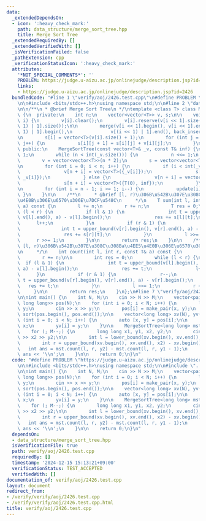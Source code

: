 ```yaml
---
data:
  _extendedDependsOn:
  - icon: ':heavy_check_mark:'
    path: data_structure/merge_sort_tree.hpp
    title: Merge Sort Tree
  _extendedRequiredBy: []
  _extendedVerifiedWith: []
  _isVerificationFailed: false
  _pathExtension: cpp
  _verificationStatusIcon: ':heavy_check_mark:'
  attributes:
    '*NOT_SPECIAL_COMMENTS*': ''
    PROBLEM: https://judge.u-aizu.ac.jp/onlinejudge/description.jsp?id=2426
    links:
    - https://judge.u-aizu.ac.jp/onlinejudge/description.jsp?id=2426
  bundledCode: "#line 1 \"verify/aoj/2426.test.cpp\"\n#define PROBLEM \"https://judge.u-aizu.ac.jp/onlinejudge/description.jsp?id=2426\"\
    \n\n#include <bits/stdc++.h>\nusing namespace std;\n\n#line 2 \"data_structure/merge_sort_tree.hpp\"\
    \n\n/**\n * @brief Merge Sort Tree\n */\ntemplate <class T> class MergeSortTree\
    \ {\n  private:\n    int n;\n    vector<vector<T>> v, s;\n\n    void update(int\
    \ i) {\n        v[i].clear();\n        v[i].reserve(v[i << 1].size() + v[(i <<\
    \ 1) | 1].size());\n\n        merge(v[i << 1].begin(), v[i << 1].end(), v[(i <<\
    \ 1) | 1].begin(),\n              v[(i << 1) | 1].end(), back_inserter(v[i]));\n\
    \n        s[i] = vector<T>(v[i].size() + 1);\n        for (int j = 0; j < int(v[i].size());\
    \ j++) {\n            s[i][j + 1] = s[i][j] + v[i][j];\n        }\n    }\n\n \
    \ public:\n    MergeSortTree(const vector<T>& _v, const T& inf) {\n        n =\
    \ 1;\n        while (n < int(_v.size())) {\n            n <<= 1;\n        }\n\n\
    \        v = vector<vector<T>>(n * 2);\n        s = vector<vector<T>>(n * 2);\n\
    \n        for (int i = 0; i < n; i++) {\n            if (i < int(_v.size())) {\n\
    \                v[n + i] = vector<T>({_v[i]});\n                s[n + i] = vector<T>({T(0),\
    \ _v[i]});\n            } else {\n                v[n + i] = vector<T>({inf});\n\
    \                s[n + i] = vector<T>({T(0), inf});\n            }\n        }\n\
    \n        for (int i = n - 1; i >= 1; i--) {\n            update(i);\n       \
    \ }\n    }\n\n    /**\n     * @brief [l, r)\u306B\u542B\u307E\u308C\u308Ba\u4EE5\
    \u4E0B\u306E\u6570\u306E\u7DCF\u548C\n     */\n    T sum(int l, int r, const T&\
    \ a) const {\n        l += n;\n        r += n;\n        T res = 0;\n        while\
    \ (l < r) {\n            if (l & 1) {\n                int t = upper_bound(v[l].begin(),\
    \ v[l].end(), a) - v[l].begin();\n                res += s[l][t];\n          \
    \      l++;\n            }\n            if (r & 1) {\n                r--;\n \
    \               int t = upper_bound(v[r].begin(), v[r].end(), a) - v[r].begin();\n\
    \                res += s[r][t];\n            }\n            l >>= 1;\n      \
    \      r >>= 1;\n        }\n\n        return res;\n    }\n\n    /**\n     * @brief\
    \ [l, r)\u306B\u542B\u307E\u308C\u308Ba\u4EE5\u4E0B\u306E\u6570\u306E\u500B\u6570\
    \n     */\n    int count(int l, int r, const T& a) const {\n        l += n;\n\
    \        r += n;\n\n        int res = 0;\n        while (l < r) {\n          \
    \  if (l & 1) {\n                int t = upper_bound(v[l].begin(), v[l].end(),\
    \ a) - v[l].begin();\n                res += t;\n                l++;\n      \
    \      }\n            if (r & 1) {\n                r--;\n                int\
    \ t = upper_bound(v[r].begin(), v[r].end(), a) - v[r].begin();\n             \
    \   res += t;\n            }\n            l >>= 1;\n            r >>= 1;\n   \
    \     }\n\n        return res;\n    }\n};\n#line 7 \"verify/aoj/2426.test.cpp\"\
    \n\nint main() {\n    int N, M;\n    cin >> N >> M;\n    vector<pair<long long,\
    \ long long>> pos(N);\n    for (int i = 0; i < N; i++) {\n        long long x,\
    \ y;\n        cin >> x >> y;\n        pos[i] = make_pair(x, y);\n    }\n\n   \
    \ sort(pos.begin(), pos.end());\n\n    vector<long long> xv(N), yv(N);\n    for\
    \ (int i = 0; i < N; i++) {\n        auto [x, y] = pos[i];\n\n        xv[i] =\
    \ x;\n        yv[i] = y;\n    }\n\n    MergeSortTree<long long> mst(yv, LLONG_MAX);\n\
    \    for (; M--;) {\n        long long x1, y1, x2, y2;\n        cin >> x1 >> y1\
    \ >> x2 >> y2;\n\n        int l = lower_bound(xv.begin(), xv.end(), x1) - xv.begin();\n\
    \        int r = upper_bound(xv.begin(), xv.end(), x2) - xv.begin();\n\n     \
    \   int ans = mst.count(l, r, y2) - mst.count(l, r, y1 - 1);\n        cout <<\
    \ ans << '\\n';\n    }\n\n    return 0;\n}\n"
  code: "#define PROBLEM \"https://judge.u-aizu.ac.jp/onlinejudge/description.jsp?id=2426\"\
    \n\n#include <bits/stdc++.h>\nusing namespace std;\n\n#include \"../../data_structure/merge_sort_tree.hpp\"\
    \n\nint main() {\n    int N, M;\n    cin >> N >> M;\n    vector<pair<long long,\
    \ long long>> pos(N);\n    for (int i = 0; i < N; i++) {\n        long long x,\
    \ y;\n        cin >> x >> y;\n        pos[i] = make_pair(x, y);\n    }\n\n   \
    \ sort(pos.begin(), pos.end());\n\n    vector<long long> xv(N), yv(N);\n    for\
    \ (int i = 0; i < N; i++) {\n        auto [x, y] = pos[i];\n\n        xv[i] =\
    \ x;\n        yv[i] = y;\n    }\n\n    MergeSortTree<long long> mst(yv, LLONG_MAX);\n\
    \    for (; M--;) {\n        long long x1, y1, x2, y2;\n        cin >> x1 >> y1\
    \ >> x2 >> y2;\n\n        int l = lower_bound(xv.begin(), xv.end(), x1) - xv.begin();\n\
    \        int r = upper_bound(xv.begin(), xv.end(), x2) - xv.begin();\n\n     \
    \   int ans = mst.count(l, r, y2) - mst.count(l, r, y1 - 1);\n        cout <<\
    \ ans << '\\n';\n    }\n\n    return 0;\n}\n"
  dependsOn:
  - data_structure/merge_sort_tree.hpp
  isVerificationFile: true
  path: verify/aoj/2426.test.cpp
  requiredBy: []
  timestamp: '2024-12-15 15:13:21+09:00'
  verificationStatus: TEST_ACCEPTED
  verifiedWith: []
documentation_of: verify/aoj/2426.test.cpp
layout: document
redirect_from:
- /verify/verify/aoj/2426.test.cpp
- /verify/verify/aoj/2426.test.cpp.html
title: verify/aoj/2426.test.cpp
---
```

